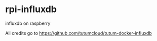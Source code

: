 # rpi-influxdb
influxdb on raspberry

All credits go to https://github.com/tutumcloud/tutum-docker-influxdb

